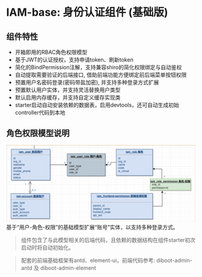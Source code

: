 # IAM-base: 身份认证组件 (基础版)

## 组件特性
* 开箱即用的RBAC角色权限模型
* 基于JWT的认证授权，支持申请token、刷新token
* 简化的BindPermission注解，支持兼容shiro的简化权限绑定与自动鉴权
* 自动提取需要验证的后端接口, 借助前端功能方便绑定前后端菜单按钮权限
* 预置用户名密码登录(密码带盐加密), 并支持多种登录方式扩展
* 预置默认用户实体，并支持灵活替换用户类型
* 默认启用内存缓存，并支持自定义缓存实现类
* starter启动自动安装依赖的数据表，启用devtools，还可自动生成初始controller代码到本地

## 角色权限模型说明

![角色权限模型](./images/iam-base.png)
基于“用户-角色-权限”的基础模型扩展“账号”实体，以支持多种登录方式。

> 组件包含了与此模型相关的后端代码，且依赖的数据结构在组件starter初次启动时将自动初始化。

> 配套的前端基础框架有antd、element-ui，前端代码参考: diboot-admin-antd 及 diboot-admin-element
